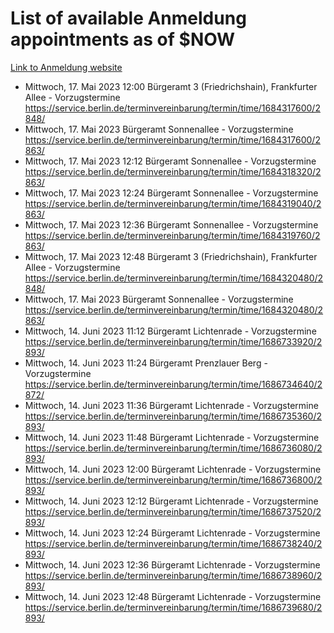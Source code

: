 # List of available Anmeldung appointments as of $NOW
[Link to Anmeldung website](https://service.berlin.de/terminvereinbarung/termin/tag.php?termin=1&anliegen[]=120686&dienstleisterlist=122210,122217,327316,122219,327312,122227,327314,122231,327346,122243,327348,122254,122252,329742,122260,329745,122262,329748,122271,327278,122273,327274,122277,327276,330436,122280,327294,122282,327290,122284,327292,122291,327270,122285,327266,122286,327264,122296,327268,150230,329760,122297,327286,122294,327284,122312,329763,122314,329775,122304,327330,122311,327334,122309,327332,317869,122281,327352,122279,329772,122283,122276,327324,122274,327326,122267,329766,122246,327318,122251,327320,122257,327322,122208,327298,122226,327300&herkunft=http%3A%2F%2Fservice.berlin.de%2Fdienstleistung%2F120686%2F)
- Mittwoch, 17. Mai 2023 12:00 Bürgeramt 3 (Friedrichshain), Frankfurter Allee - Vorzugstermine https://service.berlin.de/terminvereinbarung/termin/time/1684317600/2848/
- Mittwoch, 17. Mai 2023  Bürgeramt Sonnenallee - Vorzugstermine https://service.berlin.de/terminvereinbarung/termin/time/1684317600/2863/
- Mittwoch, 17. Mai 2023 12:12 Bürgeramt Sonnenallee - Vorzugstermine https://service.berlin.de/terminvereinbarung/termin/time/1684318320/2863/
- Mittwoch, 17. Mai 2023 12:24 Bürgeramt Sonnenallee - Vorzugstermine https://service.berlin.de/terminvereinbarung/termin/time/1684319040/2863/
- Mittwoch, 17. Mai 2023 12:36 Bürgeramt Sonnenallee - Vorzugstermine https://service.berlin.de/terminvereinbarung/termin/time/1684319760/2863/
- Mittwoch, 17. Mai 2023 12:48 Bürgeramt 3 (Friedrichshain), Frankfurter Allee - Vorzugstermine https://service.berlin.de/terminvereinbarung/termin/time/1684320480/2848/
- Mittwoch, 17. Mai 2023  Bürgeramt Sonnenallee - Vorzugstermine https://service.berlin.de/terminvereinbarung/termin/time/1684320480/2863/
- Mittwoch, 14. Juni 2023 11:12 Bürgeramt Lichtenrade - Vorzugstermine https://service.berlin.de/terminvereinbarung/termin/time/1686733920/2893/
- Mittwoch, 14. Juni 2023 11:24 Bürgeramt Prenzlauer Berg - Vorzugstermine https://service.berlin.de/terminvereinbarung/termin/time/1686734640/2872/
- Mittwoch, 14. Juni 2023 11:36 Bürgeramt Lichtenrade - Vorzugstermine https://service.berlin.de/terminvereinbarung/termin/time/1686735360/2893/
- Mittwoch, 14. Juni 2023 11:48 Bürgeramt Lichtenrade - Vorzugstermine https://service.berlin.de/terminvereinbarung/termin/time/1686736080/2893/
- Mittwoch, 14. Juni 2023 12:00 Bürgeramt Lichtenrade - Vorzugstermine https://service.berlin.de/terminvereinbarung/termin/time/1686736800/2893/
- Mittwoch, 14. Juni 2023 12:12 Bürgeramt Lichtenrade - Vorzugstermine https://service.berlin.de/terminvereinbarung/termin/time/1686737520/2893/
- Mittwoch, 14. Juni 2023 12:24 Bürgeramt Lichtenrade - Vorzugstermine https://service.berlin.de/terminvereinbarung/termin/time/1686738240/2893/
- Mittwoch, 14. Juni 2023 12:36 Bürgeramt Lichtenrade - Vorzugstermine https://service.berlin.de/terminvereinbarung/termin/time/1686738960/2893/
- Mittwoch, 14. Juni 2023 12:48 Bürgeramt Lichtenrade - Vorzugstermine https://service.berlin.de/terminvereinbarung/termin/time/1686739680/2893/
